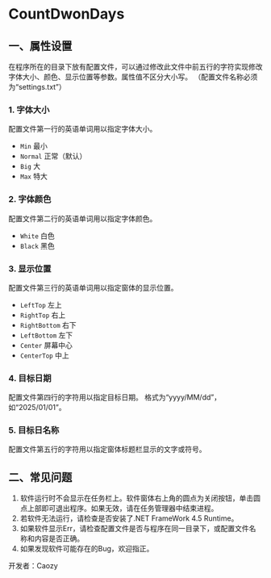 # CountDwonDays

## 一、属性设置
在程序所在的目录下放有配置文件，可以通过修改此文件中前五行的字符实现修改字体大小、颜色、显示位置等参数。属性值不区分大小写。
（配置文件名称必须为“settings.txt”）
### 1.	字体大小
配置文件第一行的英语单词用以指定字体大小。
- `Min` 			最小
- `Normal`		正常（默认）
- `Big`	  		大
- `Max`		  	特大
### 2.	字体颜色
配置文件第二行的英语单词用以指定字体颜色。
- `White`			白色
- `Black`			黑色
### 3.	显示位置
配置文件第三行的英语单词用以指定窗体的显示位置。
- `LeftTop`		    左上
- `RightTop`		  右上
- `RightBottom`	  右下
- `LeftBottom` 	  左下
- `Center`        屏幕中心
- `CenterTop`     中上
### 4.	目标日期
配置文件第四行的字符用以指定目标日期。
格式为“yyyy/MM/dd”，如“2025/01/01”。
### 5.	目标日名称
配置文件第五行的字符用以指定窗体标题栏显示的文字或符号。

## 二、常见问题
1.	软件运行时不会显示在任务栏上。软件窗体右上角的圆点为关闭按钮，单击圆点上部即可退出程序。如果无效，请在任务管理器中结束进程。
2.	若软件无法运行，请检查是否安装了.NET FrameWork 4.5 Runtime。
3.	如果软件显示Err，请检查配置文件是否与程序在同一目录下，或配置文件名称和内容是否正确。
4.	如果发现软件可能存在的Bug，欢迎指正。

开发者：Caozy
